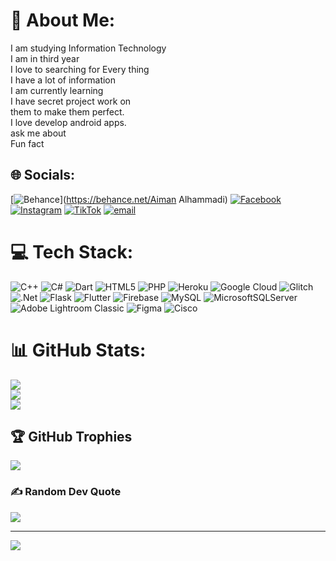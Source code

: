# 💫 About Me:
I am studying Information Technology <br>I am in third year <br>I love to searching for Every thing <br>I have a lot of information <br>I am currently learning <br>I have secret project work on <br>them to make them perfect. <br>I love develop android apps.  <br>ask me about <br>Fun fact  


## 🌐 Socials:
[![Behance](https://img.shields.io/badge/Behance-1769ff?logo=behance&logoColor=white)](https://behance.net/Aiman Alhammadi) [![Facebook](https://img.shields.io/badge/Facebook-%231877F2.svg?logo=Facebook&logoColor=white)](https://facebook.com/https://www.facebook.com/aiman.alhammadi.9) [![Instagram](https://img.shields.io/badge/Instagram-%23E4405F.svg?logo=Instagram&logoColor=white)](https://instagram.com/aim.7af) [![TikTok](https://img.shields.io/badge/TikTok-%23000000.svg?logo=TikTok&logoColor=white)](https://tiktok.com/@aim_7af) [![email](https://img.shields.io/badge/Email-D14836?logo=gmail&logoColor=white)](mailto:aimanalhammadi9@gmail.com) 

# 💻 Tech Stack:
![C++](https://img.shields.io/badge/c++-%2300599C.svg?style=for-the-badge&logo=c%2B%2B&logoColor=white) ![C#](https://img.shields.io/badge/c%23-%23239120.svg?style=for-the-badge&logo=csharp&logoColor=white) ![Dart](https://img.shields.io/badge/dart-%230175C2.svg?style=for-the-badge&logo=dart&logoColor=white) ![HTML5](https://img.shields.io/badge/html5-%23E34F26.svg?style=for-the-badge&logo=html5&logoColor=white) ![PHP](https://img.shields.io/badge/php-%23777BB4.svg?style=for-the-badge&logo=php&logoColor=white) ![Heroku](https://img.shields.io/badge/heroku-%23430098.svg?style=for-the-badge&logo=heroku&logoColor=white) ![Google Cloud](https://img.shields.io/badge/GoogleCloud-%234285F4.svg?style=for-the-badge&logo=google-cloud&logoColor=white) ![Glitch](https://img.shields.io/badge/glitch-%233333FF.svg?style=for-the-badge&logo=glitch&logoColor=white) ![.Net](https://img.shields.io/badge/.NET-5C2D91?style=for-the-badge&logo=.net&logoColor=white) ![Flask](https://img.shields.io/badge/flask-%23000.svg?style=for-the-badge&logo=flask&logoColor=white) ![Flutter](https://img.shields.io/badge/Flutter-%2302569B.svg?style=for-the-badge&logo=Flutter&logoColor=white) ![Firebase](https://img.shields.io/badge/firebase-a08021?style=for-the-badge&logo=firebase&logoColor=ffcd34) ![MySQL](https://img.shields.io/badge/mysql-4479A1.svg?style=for-the-badge&logo=mysql&logoColor=white) ![MicrosoftSQLServer](https://img.shields.io/badge/Microsoft%20SQL%20Server-CC2927?style=for-the-badge&logo=microsoft%20sql%20server&logoColor=white) ![Adobe Lightroom Classic](https://img.shields.io/badge/Adobe%20Lightroom%20Classic-31A8FF.svg?style=for-the-badge&logo=Adobe%20Lightroom%20Classic&logoColor=white) ![Figma](https://img.shields.io/badge/figma-%23F24E1E.svg?style=for-the-badge&logo=figma&logoColor=white) ![Cisco](https://img.shields.io/badge/cisco-%23049fd9.svg?style=for-the-badge&logo=cisco&logoColor=black)
# 📊 GitHub Stats:
![](https://github-readme-stats.vercel.app/api?username=Aimanalhammadi&theme=radical&hide_border=false&include_all_commits=true&count_private=false)<br/>
![](https://github-readme-streak-stats.herokuapp.com/?user=Aimanalhammadi&theme=radical&hide_border=false)<br/>
![](https://github-readme-stats.vercel.app/api/top-langs/?username=Aimanalhammadi&theme=radical&hide_border=false&include_all_commits=true&count_private=false&layout=compact)

## 🏆 GitHub Trophies
![](https://github-profile-trophy.vercel.app/?username=Aimanalhammadi&theme=cobalt&no-frame=false&no-bg=true&margin-w=4)

### ✍️ Random Dev Quote
![](https://quotes-github-readme.vercel.app/api?type=vetical&theme=merko)

---
[![](https://visitcount.itsvg.in/api?id=Aimanalhammadi&icon=6&color=13)](https://visitcount.itsvg.in)

<!-- Proudly created with GPRM ( https://gprm.itsvg.in ) -->